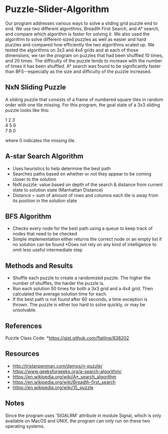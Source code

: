 # Puzzle-Slider-Algorithm
Our program addresses various ways to solve a sliding grid puzzle end to end. We use two different algorithms, Breadth First Search, and A* search, and compare which algorithm is faster for solving it. We also used the algorithm to solve different-sized puzzles as well as easier and hard puzzles and compared how efficiently the two algorithms scaled up. We tested the algorithms on 3x3 and 4x4 grids and at each of those dimensions, we ran the program on puzzles that had been shuffled 10 times, and 20 times. The difficulty of the puzzle tends to increase with the number of times it has been shuffled. A* search was found to be significantly faster than BFS--especially as the size and difficulty of the puzzle increased. 

## NxN Sliding Puzzle
A sliding puzzle that consists of a frame of numbered square tiles in random order with one tile missing. For this program, the goal state of a 3x3 sliding puzzle looks like this:

1 2 3	</br>
4 5 6 </br>
7 8 0 </br>

where 0 indicates the missing tile.

## A-star Search Algorithm
* Uses heuristics to help determine the best path
* Searches paths based on whether or not they appear to be coming closer to the solution
* NxN puzzle: value based on depth of the search & distance from current state to solution state (Manhattan Distance)
* Distance = sum of amount of rows and columns each tile is away from its position in the solution state

## BFS Algorithm
* Checks every node for the best path using a queue to keep track of nodes that need to be checked
* Simple implementation either returns the correct node or an empty list if no solution can be found
*Does not rely on any kind of intelligence to omit less useful intermediate step

## Methods and Results
* Shuffle each puzzle to create a randomized puzzle. The higher the number of shuffles, the harder the puzzle is.
* Run each solution 50 times for both a 3x3 grid and a 4x4 grid. Then calculated the average solution time for each.
* If the best path is not found after 60 seconds, a time exception is thrown. The puzzle is either too hard to solve quickly, or may be unsolvable.

## References
Puzzle Class Code:
*https://gist.github.com/flatline/838202

## Resources
* http://tristanpenman.com/demos/n-puzzle/ 
* https://www.geeksforgeeks.org/a-search-algorithm/ 
* https://en.wikipedia.org/wiki/A*_search_algorithm 
* https://en.wikipedia.org/wiki/Breadth-first_search 
* https://en.wikipedia.org/wiki/15_puzzle

## Notes

Since the program uses 'SIGALRM' attribute in module Signal, which is only available on MacOS and UNIX, the program can only run on these two operating systems.

